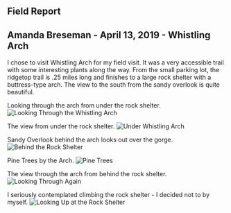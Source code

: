 ## Field Report
## Amanda Breseman - April 13, 2019 - Whistling Arch
I chose to visit Whistling Arch for my field visit. It was a very accessible trail with some interesting plants along the way. From the small parking lot, the ridgetop trail is .25 miles long and finishes to a large rock shelter with a buttress-type arch. The view to the south from the sandy overlook is quite beautiful. 

Looking through the arch from under the rock shelter. 
![Looking Through the Whistling Arch](https://live.staticflickr.com/65535/33874170078_226eb9fd87_k.jpg)   

The view from under the rock shelter. 
![Under Whistling Arch](https://live.staticflickr.com/65535/40784721873_01d11694c8_k.jpg)   

Sandy Overlook behind the arch looks out over the gorge. 
![Behind the Rock Shelter](https://live.staticflickr.com/65535/33874171458_ab6d78e29d_z.jpg)   

Pine Trees by the Arch. 
![Pine Trees](https://live.staticflickr.com/65535/40784723243_054fe7c1f3_k.jpg)  

The view through the arch from behind the rock shelter. 
![Looking Through Again](https://live.staticflickr.com/65535/33874171898_2f3b63ab45_k.jpg)  
  
I seriously contemplated climbing the rock shelter - I decided not to by myself.
![Looking Up at the Rock Shelter](https://live.staticflickr.com/65535/47751191101_11c15e2929_z.jpg)
